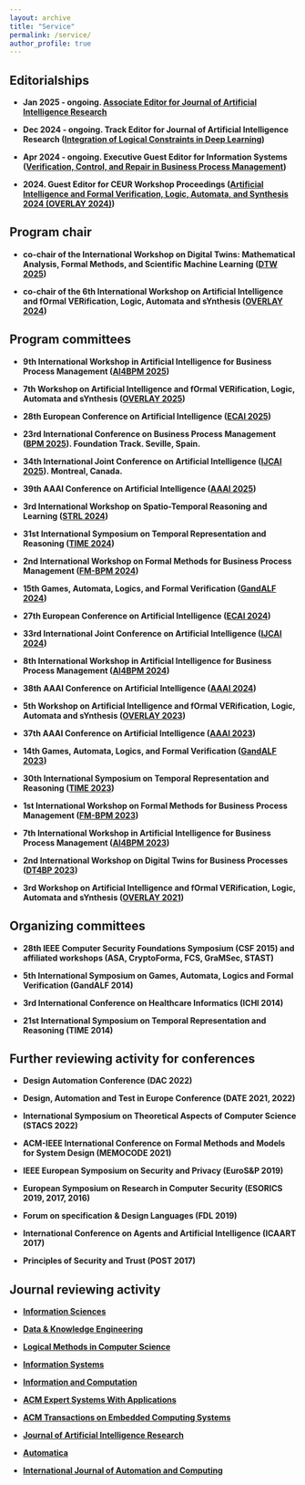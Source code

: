 ```yaml
---
layout: archive
title: "Service"
permalink: /service/
author_profile: true
---
```

## Editorialships

- **Jan 2025 - ongoing. [Associate Editor for Journal of Artificial Intelligence Research](https://www.jair.org/index.php/jair/about/editorialTeam)**

- **Dec 2024 - ongoing. Track Editor for Journal of Artificial Intelligence Research ([Integration of Logical Constraints in Deep Learning](https://www.jair.org/index.php/jair/SpecialTrack-LogicDL))**

- **Apr 2024 - ongoing. Executive Guest Editor for Information Systems ([Verification, Control, and Repair in Business Process Management](https://www.sciencedirect.com/journal/information-systems/about/call-for-papers#verification-control-and-repair-in-business-process-management))**

- **2024. Guest Editor for CEUR Workshop Proceedings ([Artificial Intelligence and Formal Verification, Logic, Automata, and Synthesis 2024 (OVERLAY 2024)](https://ceur-ws.org/Vol-3904/))**


## Program chair

- **co-chair of the International Workshop on Digital Twins: Mathematical Analysis, Formal Methods, and Scientific Machine Learning ([DTW 2025](https://sites.google.com/view/dtw25))**

- **co-chair of the 6th International Workshop on Artificial Intelligence and fOrmal VERification, Logic, Automata and sYnthesis ([OVERLAY 2024](https://overlay.uniud.it/workshop/2024/))**

## Program committees

- **9th International Workshop in Artificial Intelligence for Business Process Management ([AI4BPM 2025](https://sites.google.com/unitn.it/ai4bpm-2025))**

- **7th Workshop on Artificial Intelligence and fOrmal VERification, Logic, Automata and sYnthesis ([OVERLAY 2025](https://overlay.uniud.it/workshop/2025/))**

- **28th European Conference on Artificial Intelligence ([ECAI 2025](https://www.ecai2025.eu))**

- **23rd International Conference on Business Process Management ([BPM 2025](https://www.bpm2025seville.org)). Foundation Track. Seville, Spain.**

- **34th International Joint Conference on Artificial Intelligence ([IJCAI 2025](https://2025.ijcai.org)). Montreal, Canada.**

- **39th AAAI Conference on Artificial Intelligence ([AAAI 2025](https://aaai.org/conference/aaai/aaai-25/))**

- **3rd International Workshop on Spatio-Temporal Reasoning and Learning ([STRL 2024](https://www.lirmm.fr/strl2024))**

- **31st International Symposium on Temporal Representation and Reasoning ([TIME 2024](https://www.lirmm.fr/time2024/))**

- **2nd International Workshop on Formal Methods for Business Process Management ([FM-BPM 2024](https://fm-bpm2024.github.io))**

- **15th Games, Automata, Logics, and Formal Verification ([GandALF 2024](https://scool24.github.io/GandALF/))**

- **27th European Conference on Artificial Intelligence ([ECAI 2024](https://www.ecai2024.eu))**

- **33rd International Joint Conference on Artificial Intelligence ([IJCAI 2024](https://ijcai24.org))**

- **8th International Workshop in Artificial Intelligence for Business Process Management ([AI4BPM 2024](https://sites.google.com/unitn.it/ai4bpm-2024))**

- **38th AAAI Conference on Artificial Intelligence ([AAAI 2024](https://aaai.org/conference/aaai/aaai-24/))**

- **5th Workshop on Artificial Intelligence and fOrmal VERification, Logic, Automata and sYnthesis ([OVERLAY 2023](https://overlay.uniud.it/workshop/2023/))**

- **37th AAAI Conference on Artificial Intelligence ([AAAI 2023](https://aaai-23.aaai.org))**

- **14th Games, Automata, Logics, and Formal Verification ([GandALF 2023](https://gandalf23.uniud.it))**

- **30th International Symposium on Temporal Representation and Reasoning ([TIME 2023](https://cer.iit.demokritos.gr/events/time23/))**

- **1st International Workshop on Formal Methods for Business Process Management ([FM-BPM 2023](https://fm-bpm2023.github.io))**

- **7th International Workshop in Artificial Intelligence for Business Process Management ([AI4BPM 2023](https://sites.google.com/unitn.it/ai4bpm-2023))**

- **2nd International Workshop on Digital Twins for Business Processes ([DT4BP 2023](https://pros.unicam.it/dt4bp2023/))**

- **3rd Workshop on Artificial Intelligence and fOrmal VERification, Logic, Automata and sYnthesis ([OVERLAY 2021](https://overlay.uniud.it/workshop/2021/))**


## Organizing committees

- **28th IEEE Computer Security Foundations Symposium (CSF 2015) and affiliated workshops (ASA, CryptoForma, FCS, GraMSec, STAST)**

- **5th International Symposium on Games, Automata, Logics and Formal Verification (GandALF 2014)**

- **3rd International Conference on Healthcare Informatics (ICHI 2014)**

- **21st International Symposium on Temporal Representation and Reasoning (TIME 2014)**

## Further reviewing activity for conferences

- **Design Automation Conference (DAC 2022)**

- **Design, Automation and Test in Europe Conference (DATE 2021, 2022)**

- **International Symposium on Theoretical Aspects of Computer Science (STACS 2022)**

- **ACM-IEEE International Conference on Formal Methods and Models for System Design (MEMOCODE 2021)**

- **IEEE European Symposium on Security and Privacy (EuroS&P 2019)**

- **European Symposium on Research in Computer Security (ESORICS 2019, 2017, 2016)**

- **Forum on specification & Design Languages (FDL 2019)**

- **International Conference on Agents and Artificial Intelligence (ICAART 2017)**

- **Principles of Security and Trust (POST 2017)**

## Journal reviewing activity

- **[Information Sciences](https://www.sciencedirect.com/journal/information-sciences)**

- **[Data & Knowledge Engineering](https://www.sciencedirect.com/journal/data-and-knowledge-engineering)**

- **[Logical Methods in Computer Science](https://lmcs.episciences.org)**

- **[Information Systems](https://www.sciencedirect.com/journal/information-systems)**

- **[Information and Computation](https://www.sciencedirect.com/journal/information-and-computation)**

- **[ACM Expert Systems With Applications](https://www.sciencedirect.com/journal/expert-systems-with-applications)**

- **[ACM Transactions on Embedded Computing Systems](https://dl.acm.org/journal/tecs)**

- **[Journal of Artificial Intelligence Research](https://www.jair.org/index.php/jair)**

- **[Automatica](https://www.sciencedirect.com/journal/automatica)**

- **[International Journal of Automation and Computing](http://www.ijac.net)**

